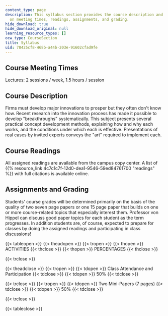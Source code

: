 ```yaml
---
content_type: page
description: This syllabus section provides the course description and information
  on meeting times, readings, assignments, and grading.
hide_download: true
hide_download_original: null
learning_resource_types: []
ocw_type: CourseSection
title: Syllabus
uid: 78425cf8-468b-a44b-203e-91602cfad9fe
---
```


Course Meeting Times
--------------------

Lectures: 2 sessions / week, 1.5 hours / session

Course Description
------------------

Firms must develop major innovations to prosper but they often don't know how. Recent research into the innovation process has made it possible to develop "breakthroughs" systematically. This subject presents several practical concept development methods, explaining how and why each works, and the conditions under which each is effective. Presentations of real cases by invited experts conveys the "art" required to implement each.

Course Readings
---------------

All assigned readings are available from the campus copy center. A list of {{% resource_link 4c7c1c7f-12d0-dea1-9546-59ed84761700 "readings" %}} with full citations is available online.

Assignments and Grading
-----------------------

Students' course grades will be determined primarily on the basis of the quality of two seven page papers or one 15 page paper that builds on one or more course-related topics that especially interest them. Professor von Hippel can discuss good paper topics for each student as the term progresses. In addition students are, of course, expected to prepare for classes by doing the assigned readings and participating in class discussions!

{{< tableopen >}}
{{< theadopen >}}
{{< tropen >}}
{{< thopen >}}
ACTIVITIES
{{< thclose >}}
{{< thopen >}}
PERCENTAGES
{{< thclose >}}

{{< trclose >}}

{{< theadclose >}}
{{< tropen >}}
{{< tdopen >}}
Class Attendance and Participation
{{< tdclose >}}
{{< tdopen >}}
50%
{{< tdclose >}}

{{< trclose >}}
{{< tropen >}}
{{< tdopen >}}
Two Mini-Papers (7 pages)
{{< tdclose >}}
{{< tdopen >}}
50%
{{< tdclose >}}

{{< trclose >}}

{{< tableclose >}}